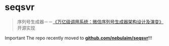 # seqsvr
> 序列号生成器－－[《万亿级调用系统：微信序列号生成器架构设计及演变》](http://mp.weixin.qq.com/s?__biz=MzI4NDMyNTU2Mw==&mid=2247483679&idx=1&sn=584dbd80aa08fa1188627ad725680928&mpshare=1&scene=1&srcid=1208L9z4yXKLW60rPph2ZmMn#rd)开源实现

Important The repo recently moved to [**github.com/nebulaim/seqsvr**](https://github.com/nebulaim/seqsvr)!!!

